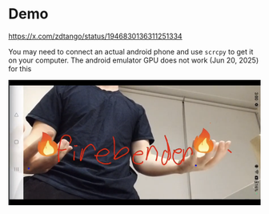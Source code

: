 # Demo
https://x.com/zdtango/status/1946830136311251334

You may need to connect an actual android phone and use `scrcpy` to get it on your computer.
The android emulator GPU does not work (Jun 20, 2025) for this

![Firebender](firebender.png)
